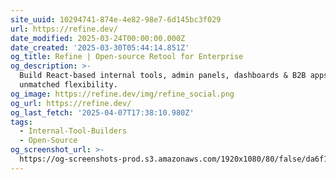 ```yaml
---
site_uuid: 10294741-874e-4e82-98e7-6d145bc3f029
url: https://refine.dev/
date_modified: 2025-03-24T00:00:00.000Z
date_created: '2025-03-30T05:44:14.851Z'
og_title: Refine | Open-source Retool for Enterprise
og_description: >-
  Build React-based internal tools, admin panels, dashboards & B2B apps with
  unmatched flexibility.
og_image: https://refine.dev/img/refine_social.png
og_url: https://refine.dev/
og_last_fetch: '2025-04-07T17:38:10.980Z'
tags:
  - Internal-Tool-Builders
  - Open-Source
og_screenshot_url: >-
  https://og-screenshots-prod.s3.amazonaws.com/1920x1080/80/false/da6f1517cf7147b76f0c7edbef80d455d760d2adbf90a7b7eacae959db807775.jpeg
---
```


